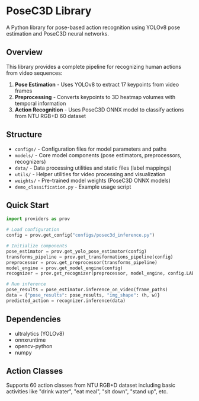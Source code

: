 # PoseC3D Library

A Python library for pose-based action recognition using YOLOv8 pose estimation and PoseC3D neural networks.

## Overview

This library provides a complete pipeline for recognizing human actions from video sequences:

1. **Pose Estimation** - Uses YOLOv8 to extract 17 keypoints from video frames
2. **Preprocessing** - Converts keypoints to 3D heatmap volumes with temporal information
3. **Action Recognition** - Uses PoseC3D ONNX model to classify actions from NTU RGB+D 60 dataset

## Structure

- `configs/` - Configuration files for model parameters and paths
- `models/` - Core model components (pose estimators, preprocessors, recognizers)
- `data/` - Data processing utilities and static files (label mappings)
- `utils/` - Helper utilities for video processing and visualization
- `weights/` - Pre-trained model weights (PoseC3D ONNX models)
- `demo_classification.py` - Example usage script

## Quick Start

```python
import providers as prov

# Load configuration
config = prov.get_config("configs/posec3d_inference.py")

# Initialize components
pose_estimator = prov.get_yolo_pose_estimator(config)
transforms_pipeline = prov.get_transformations_pipeline(config)
preprocessor = prov.get_preprocessor(transforms_pipeline)
model_engine = prov.get_model_engine(config)
recognizer = prov.get_recognizer(preprocessor, model_engine, config.LABEL_MAP_PATH)

# Run inference
pose_results = pose_estimator.inference_on_video(frame_paths)
data = {"pose_results": pose_results, "img_shape": (h, w)}
predicted_action = recognizer.inference(data)
```

## Dependencies

- ultralytics (YOLOv8)
- onnxruntime
- opencv-python
- numpy

## Action Classes

Supports 60 action classes from NTU RGB+D dataset including basic activities like "drink water", "eat meal", "sit down", "stand up", etc.